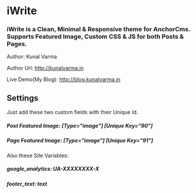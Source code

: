 # iWrite

### iWrite is a Clean, Minimal & Responsive theme for AnchorCms. Supports Featured Image, Custom CSS & JS for both Posts & Pages.

Author: Kunal Varma

Author Url: http://kunalvarma.in

Live Demo(My Blog): http://blog.kunalvarma.in


Settings
------------------------------------------------------------

Just add these two custom fields with their Unique Id.


##### Post Featured Image: [Type="image"] [Unique Key="90"]

##### Page Featured Image: [Type="image"] [Unique Key="91"]


Also these Site Variables:


##### google_analytics: UA-XXXXXXXX-X

##### footer_text: text
